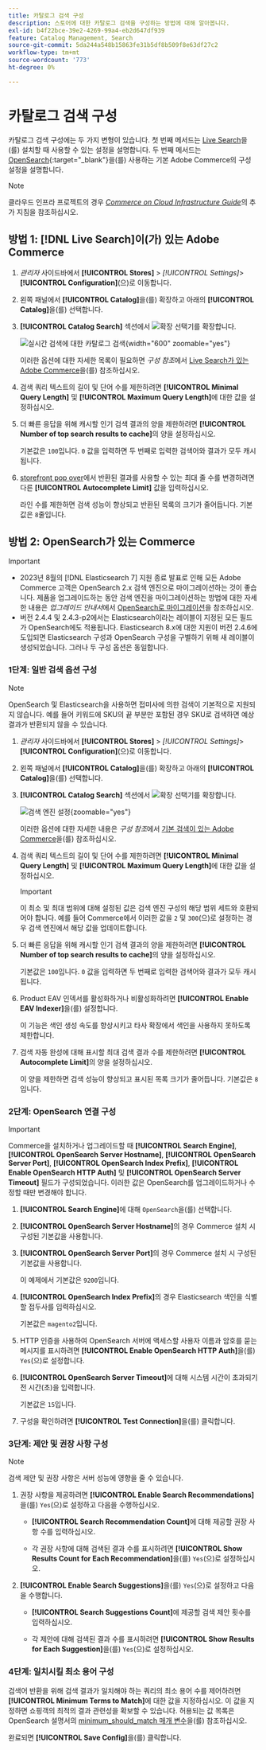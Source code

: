 ```yaml
---
title: 카탈로그 검색 구성
description: 스토어에 대한 카탈로그 검색을 구성하는 방법에 대해 알아봅니다.
exl-id: b4f22bce-39e2-4269-99a4-eb2d647df939
feature: Catalog Management, Search
source-git-commit: 5da244a548b15863fe31b5df8b509f8e63df27c2
workflow-type: tm+mt
source-wordcount: '773'
ht-degree: 0%

---
```


# 카탈로그 검색 구성

카탈로그 검색 구성에는 두 가지 변형이 있습니다. 첫 번째 메서드는 [Live Search](https://experienceleague.adobe.com/docs/commerce/live-search/overview.html)을(를) 설치할 때 사용할 수 있는 설정을 설명합니다. 두 번째 메서드는 [OpenSearch](https://experienceleague.adobe.com/docs/commerce-operations/installation-guide/prerequisites/search-engine/overview.html){:target="_blank"}을(를) 사용하는 기본 Adobe Commerce의 구성 설정을 설명합니다.

>[!NOTE]
>
>클라우드 인프라 프로젝트의 경우 [_Commerce on Cloud Infrastructure Guide_](https://experienceleague.adobe.com/en/docs/commerce-cloud-service/user-guide/configure/service/opensearch)의 추가 지침을 참조하십시오.

## 방법 1: [!DNL Live Search]이(가) 있는 Adobe Commerce

1. _관리자_ 사이드바에서 **[!UICONTROL Stores]** > _[!UICONTROL Settings]_>**[!UICONTROL Configuration]**(으)로 이동합니다.

1. 왼쪽 패널에서 **[!UICONTROL Catalog]**&#x200B;을(를) 확장하고 아래의 **[!UICONTROL Catalog]**&#x200B;을(를) 선택합니다.

1. **[!UICONTROL Catalog Search]** 섹션에서 ![확장 선택기](../assets/icon-display-expand.png)를 확장합니다.

   ![실시간 검색에 대한 카탈로그 검색](../configuration-reference/catalog/assets/catalog-search-live-search.png){width="600" zoomable="yes"}

   이러한 옵션에 대한 자세한 목록이 필요하면 _구성 참조_&#x200B;에서 [Live Search가 있는 Adobe Commerce](../configuration-reference/catalog/catalog.md#adobe-commerce-with-live-search)을(를) 참조하십시오.

1. 검색 쿼리 텍스트의 길이 및 단어 수를 제한하려면 **[!UICONTROL Minimal Query Length]** 및 **[!UICONTROL Maximum Query Length]**&#x200B;에 대한 값을 설정하십시오.

1. 더 빠른 응답을 위해 캐시할 인기 검색 결과의 양을 제한하려면 **[!UICONTROL Number of top search results to cache]**&#x200B;의 양을 설정하십시오.

   기본값은 `100`입니다. `0` 값을 입력하면 두 번째로 입력한 검색어와 결과가 모두 캐시됩니다.

1. [storefront pop over](https://experienceleague.adobe.com/docs/commerce/live-search/live-search-storefront/quick-tour.html)에서 반환된 결과를 사용할 수 있는 최대 줄 수를 변경하려면 다른 **[!UICONTROL Autocomplete Limit]** 값을 입력하십시오.

   라인 수를 제한하면 검색 성능이 향상되고 반환된 목록의 크기가 줄어듭니다. 기본값은 `8`줄입니다.

## 방법 2: OpenSearch가 있는 Commerce

>[!IMPORTANT]
>
>- 2023년 8월의 [!DNL Elasticsearch 7] 지원 종료 발표로 인해 모든 Adobe Commerce 고객은 OpenSearch 2.x 검색 엔진으로 마이그레이션하는 것이 좋습니다. 제품을 업그레이드하는 동안 검색 엔진을 마이그레이션하는 방법에 대한 자세한 내용은 _업그레이드 안내서_&#x200B;에서 [OpenSearch로 마이그레이션](https://experienceleague.adobe.com/docs/commerce-operations/upgrade-guide/prepare/opensearch-migration.html)을 참조하십시오.
>- 버전 2.4.4 및 2.4.3-p2에서는 Elasticsearch이라는 레이블이 지정된 모든 필드가 OpenSearch에도 적용됩니다. Elasticsearch 8.x에 대한 지원이 버전 2.4.6에 도입되면 Elasticsearch 구성과 OpenSearch 구성을 구별하기 위해 새 레이블이 생성되었습니다. 그러나 두 구성 옵션은 동일합니다.

### 1단계: 일반 검색 옵션 구성

>[!NOTE]
>
>OpenSearch 및 Elasticsearch을 사용하면 접미사에 의한 검색이 기본적으로 지원되지 않습니다. 예를 들어 키워드에 SKU의 끝 부분만 포함된 경우 SKU로 검색하면 예상 결과가 반환되지 않을 수 있습니다.

1. _관리자_ 사이드바에서 **[!UICONTROL Stores]** > _[!UICONTROL Settings]_>**[!UICONTROL Configuration]**(으)로 이동합니다.

1. 왼쪽 패널에서 **[!UICONTROL Catalog]**&#x200B;을(를) 확장하고 아래의 **[!UICONTROL Catalog]**&#x200B;을(를) 선택합니다.

1. **[!UICONTROL Catalog Search]** 섹션에서 ![확장 선택기](../assets/icon-display-expand.png)를 확장합니다.

   ![검색 엔진 설정](../configuration-reference/catalog/assets/catalog-search-opensearch.png){zoomable="yes"}

   이러한 옵션에 대한 자세한 내용은 _구성 참조_&#x200B;에서 [기본 검색이 있는 Adobe Commerce](../configuration-reference/catalog/catalog.md#adobe-commerce-with-native-search)을(를) 참조하십시오.

1. 검색 쿼리 텍스트의 길이 및 단어 수를 제한하려면 **[!UICONTROL Minimal Query Length]** 및 **[!UICONTROL Maximum Query Length]**&#x200B;에 대한 값을 설정하십시오.

   >[!IMPORTANT]
   >
   >이 최소 및 최대 범위에 대해 설정된 값은 검색 엔진 구성의 해당 범위 세트와 호환되어야 합니다. 예를 들어 Commerce에서 이러한 값을 `2` 및 `300`(으)로 설정하는 경우 검색 엔진에서 해당 값을 업데이트합니다.

1. 더 빠른 응답을 위해 캐시할 인기 검색 결과의 양을 제한하려면 **[!UICONTROL Number of top search results to cache]**&#x200B;의 양을 설정하십시오.

   기본값은 `100`입니다. `0` 값을 입력하면 두 번째로 입력한 검색어와 결과가 모두 캐시됩니다.

1. Product EAV 인덱서를 활성화하거나 비활성화하려면 **[!UICONTROL Enable EAV Indexer]**&#x200B;을(를) 설정합니다.

   이 기능은 색인 생성 속도를 향상시키고 타사 확장에서 색인을 사용하지 못하도록 제한합니다.

1. 검색 자동 완성에 대해 표시할 최대 검색 결과 수를 제한하려면 **[!UICONTROL Autocomplete Limit]**&#x200B;의 양을 설정하십시오.

   이 양을 제한하면 검색 성능이 향상되고 표시된 목록 크기가 줄어듭니다. 기본값은 `8`입니다.

### 2단계: OpenSearch 연결 구성

>[!IMPORTANT]
>
>Commerce을 설치하거나 업그레이드할 때 **[!UICONTROL Search Engine]**, **[!UICONTROL OpenSearch Server Hostname]**, **[!UICONTROL OpenSearch Server Port]**, **[!UICONTROL OpenSearch Index Prefix]**, **[!UICONTROL Enable OpenSearch HTTP Auth]** 및 **[!UICONTROL OpenSearch Server Timeout]** 필드가 구성되었습니다. 이러한 값은 OpenSearch를 업그레이드하거나 수정할 때만 변경해야 합니다.

1. **[!UICONTROL Search Engine]**&#x200B;에 대해 `OpenSearch`을(를) 선택합니다.

1. **[!UICONTROL OpenSearch Server Hostname]**&#x200B;의 경우 Commerce 설치 시 구성된 기본값을 사용합니다.

1. **[!UICONTROL OpenSearch Server Port]**&#x200B;의 경우 Commerce 설치 시 구성된 기본값을 사용합니다.

   이 예제에서 기본값은 `9200`입니다.

1. **[!UICONTROL OpenSearch Index Prefix]**&#x200B;의 경우 Elasticsearch 색인을 식별할 접두사를 입력하십시오.

   기본값은 `magento2`입니다.

1. HTTP 인증을 사용하여 OpenSearch 서버에 액세스할 사용자 이름과 암호를 묻는 메시지를 표시하려면 **[!UICONTROL Enable OpenSearch HTTP Auth]**&#x200B;을(를) `Yes`(으)로 설정합니다.

1. **[!UICONTROL OpenSearch Server Timeout]**&#x200B;에 대해 시스템 시간이 초과되기 전 시간(초)을 입력합니다.

   기본값은 `15`입니다.

1. 구성을 확인하려면 **[!UICONTROL Test Connection]**&#x200B;을(를) 클릭합니다.

### 3단계: 제안 및 권장 사항 구성

>[!NOTE]
>
>검색 제안 및 권장 사항은 서버 성능에 영향을 줄 수 있습니다.

1. 권장 사항을 제공하려면 **[!UICONTROL Enable Search Recommendations]**&#x200B;을(를) `Yes`(으)로 설정하고 다음을 수행하십시오.

   - **[!UICONTROL Search Recommendation Count]**&#x200B;에 대해 제공할 권장 사항 수를 입력하십시오.

   - 각 권장 사항에 대해 검색된 결과 수를 표시하려면 **[!UICONTROL Show Results Count for Each Recommendation]**&#x200B;을(를) `Yes`(으)로 설정하십시오.

1. **[!UICONTROL Enable Search Suggestions]**&#x200B;을(를) `Yes`(으)로 설정하고 다음을 수행합니다.

   - **[!UICONTROL Search Suggestions Count]**&#x200B;에 제공할 검색 제안 횟수를 입력하십시오.

   - 각 제안에 대해 검색된 결과 수를 표시하려면 **[!UICONTROL Show Results for Each Suggestion]**&#x200B;을(를) `Yes`(으)로 설정하십시오.

### 4단계: 일치시킬 최소 용어 구성

검색어 반환을 위해 검색 결과가 일치해야 하는 쿼리의 최소 용어 수를 제어하려면 **[!UICONTROL Minimum Terms to Match]**&#x200B;에 대한 값을 지정하십시오. 이 값을 지정하면 쇼핑객의 최적의 결과 관련성을 확보할 수 있습니다. 허용되는 값 목록은 OpenSearch 설명서의 [minimum_should_match 매개 변수](https://opensearch.org/docs/latest/query-dsl/minimum-should-match/)을(를) 참조하십시오.

완료되면 **[!UICONTROL Save Config]**&#x200B;을(를) 클릭합니다.
